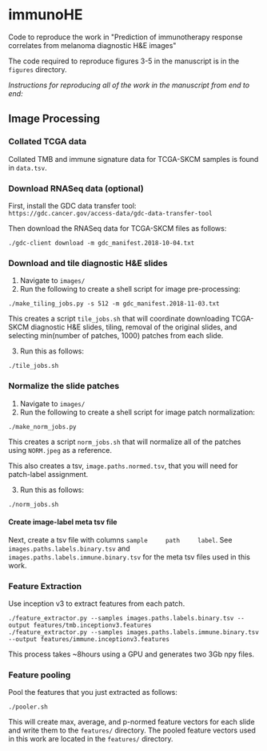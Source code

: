 # immunoHE

Code to reproduce the work in "Prediction of immunotherapy response correlates from melanoma diagnostic H&E images"

The code required to reproduce figures 3-5 in the manuscript is in the `figures` directory.  

*Instructions for reproducing all of the work in the manuscript from end to end:*

## Image Processing

### Collated TCGA data

Collated TMB and immune signature data for TCGA-SKCM samples is found in ```data.tsv```.   

### Download RNASeq data (optional)

First, install the GDC data transfer tool:  
```https://gdc.cancer.gov/access-data/gdc-data-transfer-tool```  

Then download the RNASeq data for TCGA-SKCM files as follows:  

```
./gdc-client download -m gdc_manifest.2018-10-04.txt
```

### Download and tile diagnostic H&E slides

1) Navigate to `images/`
2) Run the following to create a shell script for image pre-processing:
```
./make_tiling_jobs.py -s 512 -m gdc_manifest.2018-11-03.txt
```

This creates a script `tile_jobs.sh` that will coordinate downloading TCGA-SKCM diagnostic H&E slides, tiling, removal of the original slides, and selecting min(number of patches, 1000) patches from each slide.

3) Run this as follows:

```
./tile_jobs.sh
```

### Normalize the slide patches

1) Navigate to `images/`
2) Run the following to create a shell script for image patch normalization:
```
./make_norm_jobs.py
```

This creates a script `norm_jobs.sh` that will normalize all of the patches using `NORM.jpeg` as a reference. 

This also creates a tsv, `image.paths.normed.tsv`, that you will need for patch-label assignment.

3) Run this as follows:
```
./norm_jobs.sh
```



#### Create image-label meta tsv file

Next, create a tsv file with columns ```sample     path     label```.  See ```images.paths.labels.binary.tsv``` and ```images.paths.labels.immune.binary.tsv``` for the meta tsv files used in this work.  

### Feature Extraction

Use inception v3 to extract features from each patch.

```
./feature_extractor.py --samples images.paths.labels.binary.tsv --output features/tmb.inceptionv3.features
./feature_extractor.py --samples images.paths.labels.immune.binary.tsv --output features/immune.inceptionv3.features
```

This process takes ~8hours using a GPU and generates two 3Gb npy files.  

### Feature pooling

Pool the features that you just extracted as follows:
```
./pooler.sh
```

This will create max, average, and p-normed feature vectors for each slide and write them to the `features/` directory.  The pooled feature vectors used in this work are located in the `features/` directory.
